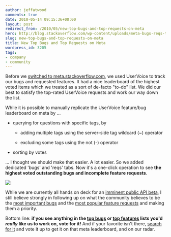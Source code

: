 ```yaml
---
author: jeffatwood
comments: true
date: 2010-05-14 09:15:36+00:00
layout: post
redirect_from: /2010/05/new-top-bugs-and-top-requests-on-meta
hero: http://blog.stackoverflow.com/wp-content/uploads/meta-bugs-reqs-tabs.png
slug: new-top-bugs-and-top-requests-on-meta
title: New Top Bugs and Top Requests on Meta
wordpress_id: 3205
tags:
- company
- community
---
```



Before we [switched to meta.stackoverflow.com](http://blog.stackoverflow.com/2009/06/cmon-get-meta/), we used UserVoice to track our bugs and requested features. It had a nice leaderboard of the highest voted items which we treated as a sort of de-facto "to-do" list. We did our best to satisfy the top-rated UserVoice requests and work our way down the list.



While it is possible to manually replicate the UserVoice feature/bug leaderboard on meta by …







  * querying for questions with specific tags, by


    * adding multiple tags using the server-side tag wildcard (~) operator

    * excluding some tags using the not (-) operator


  * sorting by votes




… I thought we should make that easier. A lot easier. So we added dedicated 'bugs' and 'reqs' tabs. Now it's a one-click operation to see **the highest voted outstanding bugs and incomplete feature requests**.



[![](http://blog.stackoverflow.com/wp-content/uploads/meta-bugs-reqs-tabs.png)](http://meta.stackoverflow.com)



While we are currently all hands on deck for an [imminent public API beta](http://blog.stackoverflow.com/2010/03/stack-overflow-api-private-beta-starts/), I still believe strongly in following up on what the community believes to be the [most important bugs](http://meta.stackoverflow.com/?tab=bugs) and the [most popular feature requests](http://meta.stackoverflow.com/?tab=requests) and making them a priority.



Bottom line: **if you see anything in the [top bugs](http://meta.stackoverflow.com/?tab=bugs) or [top features](http://meta.stackoverflow.com/?tab=requests) lists you'd _really_ like us to work on, vote for it!** And if your favorite isn't there, [search for it](http://meta.stackoverflow.com/search) and vote it up to get it on that meta leaderboard, and on our radar.

